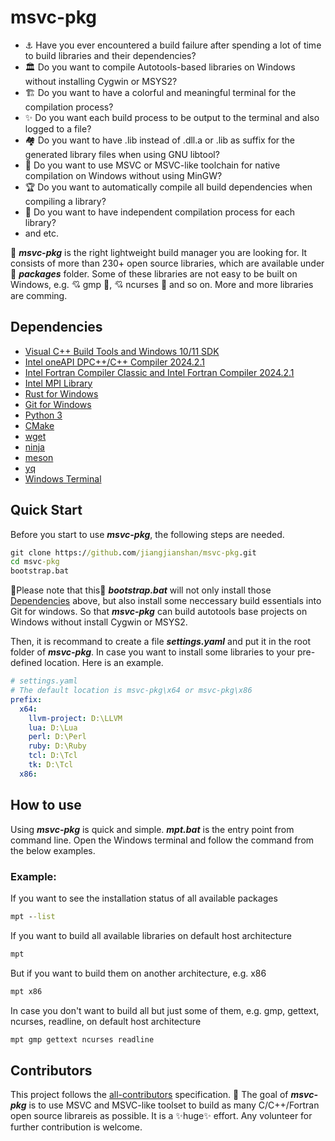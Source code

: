 # msvc-pkg

- ⚓ Have you ever encountered a build failure after spending a lot of time to build libraries and their dependencies?
- 🏛️ Do you want to compile Autotools-based libraries on Windows without installing Cygwin or MSYS2?
- 🏗️ Do you want to have a colorful and meaningful terminal for the compilation process?
- ✨ Do you want each build process to be output to the terminal and also logged to a file?
- 🏘️ Do you want to have .lib instead of .dll.a or .lib as suffix for the generated library files when using GNU libtool?
- 🥁 Do you want to use MSVC or MSVC-like toolchain for native compilation on Windows without using MinGW?
- 🏆 Do you want to automatically compile all build dependencies when compiling a library?
- 🚗 Do you want to have independent compilation process for each library?
- and etc.

🚀 ***msvc-pkg*** is the right lightweight build manager you are looking for. It consists of more than 230+ open source libraries, which are available under👝 ***packages*** folder. Some of these libraries are not easy to be built on Windows, e.g. 💘 gmp 💚, 💘 ncurses 💚 and so on. More and more libraries are comming.

## Dependencies

- [Visual C++ Build Tools and Windows 10/11 SDK](https://visualstudio.microsoft.com/zh-hans/downloads/?q=build+tools)
- [Intel oneAPI DPC++/C++ Compiler 2024.2.1](https://www.intel.com/content/www/us/en/developer/tools/oneapi/dpc-compiler.html)
- [Intel Fortran Compiler Classic and Intel Fortran Compiler 2024.2.1](https://www.intel.com/content/www/us/en/developer/tools/oneapi/fortran-compiler-download.html)
- [Intel MPI Library](https://www.intel.com/content/www/us/en/developer/tools/oneapi/mpi-library-download.html)
- [Rust for Windows](https://www.rust-lang.org/tools/install)
- [Git for Windows](https://git-scm.com/download/win)
- [Python 3](https://www.python.org/downloads/)
- [CMake](https://cmake.org/download/)
- [wget](https://eternallybored.org/misc/wget/)
- [ninja](https://ninja-build.org/)
- [meson](https://mesonbuild.com/)
- [yq](https://github.com/mikefarah/yq)
- [Windows Terminal](https://learn.microsoft.com/en-us/windows/terminal/)

## Quick Start

Before you start to use ***msvc-pkg***, the following steps are needed.

```bat
git clone https://github.com/jiangjianshan/msvc-pkg.git
cd msvc-pkg
bootstrap.bat
```

📝Please note that this🚂 ***bootstrap.bat*** will not only install those [Dependencies](#dependencies) above, but also install some neccessary build essentials into Git for windows. So that ***msvc-pkg*** can build autotools base projects on Windows without install Cygwin or MSYS2.

Then, it is recommand to create a file ***settings.yaml*** and put it in the root folder of ***msvc-pkg***. In case you want to install some libraries to your pre-defined location. Here is an example.

```yaml
# settings.yaml
# The default location is msvc-pkg\x64 or msvc-pkg\x86
prefix:
  x64:
    llvm-project: D:\LLVM
    lua: D:\Lua
    perl: D:\Perl
    ruby: D:\Ruby
    tcl: D:\Tcl
    tk: D:\Tcl
  x86:
```

## How to use

Using ***msvc-pkg*** is quick and simple. ***mpt.bat*** is the entry point from command line. Open the Windows terminal and follow the command from the below examples.

### Example:

If you want to see the installation status of all available packages

```bat
mpt --list
```

If you want to build all available libraries on default host architecture

```bat
mpt
```

But if you want to build them on another architecture, e.g. x86

```bat
mpt x86
```

In case you don't want to build all but just some of them, e.g. gmp, gettext, ncurses, readline, on default host architecture

```bat
mpt gmp gettext ncurses readline
```

## Contributors

This project follows the [all-contributors](https://allcontributors.org) specification. 🚈 The goal of ***msvc-pkg*** is to use MSVC and MSVC-like toolset to build as many C/C++/Fortran open source librareis as possible. It is a ✨huge✨ effort. Any volunteer for further contribution is welcome.
